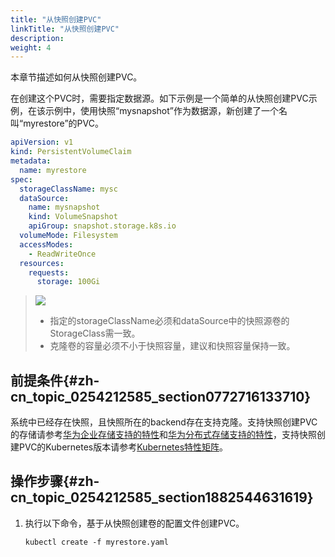 ```yaml
---
title: "从快照创建PVC"
linkTitle: "从快照创建PVC"
description: 
weight: 4
---
```


本章节描述如何从快照创建PVC。

在创建这个PVC时，需要指定数据源。如下示例是一个简单的从快照创建PVC示例，在该示例中，使用快照“mysnapshot”作为数据源，新创建了一个名叫“myrestore”的PVC。

```yaml
apiVersion: v1
kind: PersistentVolumeClaim
metadata:
  name: myrestore
spec:
  storageClassName: mysc
  dataSource:
    name: mysnapshot
    kind: VolumeSnapshot
    apiGroup: snapshot.storage.k8s.io
  volumeMode: Filesystem
  accessModes:
    - ReadWriteOnce
  resources:
    requests:
      storage: 100Gi
```

>![](/css-docs/public_sys-resources/zh-cn/icon-notice.gif)  
>-   指定的storageClassName必须和dataSource中的快照源卷的StorageClass需一致。
>-   克隆卷的容量必须不小于快照容量，建议和快照容量保持一致。

## 前提条件{#zh-cn_topic_0254212585_section0772716133710}

系统中已经存在快照，且快照所在的backend存在支持克隆。支持快照创建PVC的存储请参考[华为企业存储支持的特性](/docs/compatibility-and-features/compatibility-with-huawei-enterprise-storage#section0652122673620)和[华为分布式存储支持的特性](/docs/compatibility-and-features/compatibility-with-huawei-distributed-storage#section14115311203711)，支持快照创建PVC的Kubernetes版本请参考[Kubernetes特性矩阵](/docs/compatibility-and-features/kubernetes-feature-matrix)。

## 操作步骤{#zh-cn_topic_0254212585_section1882544631619}

1.  执行以下命令，基于从快照创建卷的配置文件创建PVC。

    ```
    kubectl create -f myrestore.yaml
    ```

